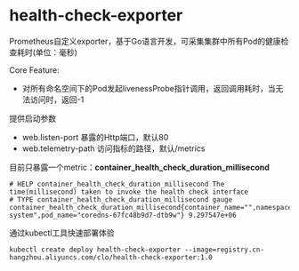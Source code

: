 # health-check-exporter
Prometheus自定义exporter，基于Go语言开发，可采集集群中所有Pod的健康检查耗时(单位：毫秒)

Core Feature:
- 对所有命名空间下的Pod发起livenessProbe指针调用，返回调用耗时，当无法访问时，返回-1

提供启动参数
- web.listen-port 暴露的Http端口，默认80
- web.telemetry-path 访问指标的路径，默认/metrics

目前只暴露一个metric：**container_health_check_duration_millisecond**
```
# HELP container_health_check_duration_millisecond The time(millisecond) taken to invoke the health check interface
# TYPE container_health_check_duration_millisecond gauge
container_health_check_duration_millisecond{container_name="",namespace="kube-system",pod_name="coredns-67fc48b9d7-dtb9w"} 9.297547e+06
```

通过kubectl工具快速部署体验
```shell script
kubectl create deploy health-check-exporter --image=registry.cn-hangzhou.aliyuncs.com/clo/health-check-exporter:1.0
```